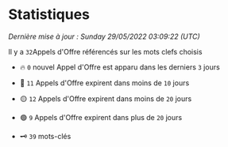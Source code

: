 # Statistiques


_Dernière mise à jour : Sunday 29/05/2022 03:09:22 (UTC)_ 

Il y a `32`Appels d'Offre référencés sur les mots clefs choisis

- 🔥 `0` nouvel Appel d'Offre est apparu dans les derniers `3` jours
- 🔴  `11` Appels d'Offre expirent dans moins de `10` jours
- 🟡  `12` Appels d'Offre expirent dans moins de `20` jours
- 🟢  `9` Appels d'Offre expirent dans plus de `20` jours

- 🗝 `39` mots-clés